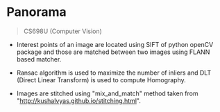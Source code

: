# Panorama #
> CS698U (Computer Vision)
  
* Interest points of an image are located using SIFT of python openCV package and those are matched between two images using FLANN based matcher.

* Ransac algorithm is used to maximize the number of inliers and DLT (Direct Linear Transform) is used to compute Homography.

* Images are stitched using "mix_and_match" method taken from "http://kushalvyas.github.io/stitching.html". 

